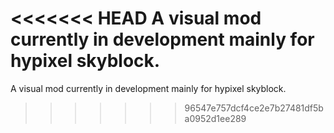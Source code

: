 
<<<<<<< HEAD
A visual mod currently in development mainly for hypixel skyblock.
=======
A visual mod currently in development mainly for hypixel skyblock.
>>>>>>> 96547e757dcf4ce2e7b27481df5ba0952d1ee289
